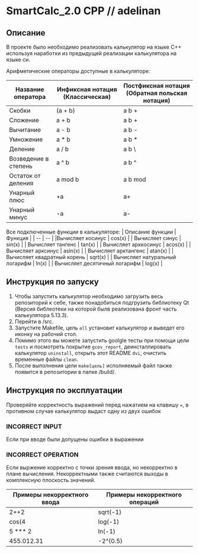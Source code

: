 # SmartCalc_2.0 CPP // adelinan   

## Описание 

В проекте было необходимо реализовать калькулятор на языке C++ используя наработки из предыдущей реализации калькулятора на языке си.

Арифметические операторы доступные в калькуляторе:

| Название оператора | Инфиксная нотация  (Классическая) | Постфиксная нотация  (Обратная польская нотация) |
| --- | --- | --- |
| Скобки | (a + b) | a b + |
| Сложение | a + b | a b + |
| Вычитание | a - b | a b - |
| Умножение | a * b | a b * |
| Деление | a / b | a b \ |
| Возведение в степень | a ^ b | a b ^ |
| Остаток от деления | a mod b | a b mod |
| Унарный плюс | +a | a+ |
| Унарный минус | -a | a- |

Все подключенные функции в калькуляторе: 
| Описание функции | Функция |
| -- | -- |
|Вычисляет косинус | cos(x) |
| Вычисляет синус | sin(x) |
| Вычисляет тангенс | tan(x) |
| Вычисляет арккосинус | acos(x) |
| Вычисляет арксинус | asin(x) |
| Вычисляет арктангенс | atan(x) |
| Вычисляет квадратный корень | sqrt(x) |
| Вычисляет натуральный логарифм | ln(x) |
| Вычисляет десятичный логарифм | log(x) |

## Инструкция по запуску 

1. Чтобы запустить калькулятор необходимо загрузить весь репозиторий к себе, также понадобиться подгрузить библиотеку Qt (Версия библеотеки на которой былв реализована фронт часть калькулятора 5.13.3). 
2. Перейти в /src. 
3. Запустите Makefile, цель ```all``` установит калькулятор и выведет его иконку на рабочий стол.
4. Помимо этого вы можете запустить goolgle тесты при помощи цели ```tests``` и посмотреть покрытие ```gcov_report```, деинсталлировать калькулятор ```uninstall```, открыть этот README ```dvi```, очистить временные файлы ```clean```.
5. После выполнения цели ```make[цель]``` исполняемый файл также появится в репозитории в папке /build/.

## Инструкция по эксплуатации 

Проверяйте корректность выражений перед нажатием на клавишу ```=```, в противном случае калькулятор выдаст одну из двух ошибок

### INCORRECT INPUT

Если при вводе были допущены ошибки в выражении 

### INCORRECT OPERATION

Если выржение корректно с точки зрения ввода, но некорректно в плане вычисления. Некорректными также считаются выходы в комплексную плоскость значений. 

| Примеры некорректного ввода | Примеры некорректного операций |
| --- | --- |
|2++2| sqrt(-1) |
|cos(4| log(-1) |
|5 *** 2| ln(-1) |
|455.012.31| -2^(0.5) |
